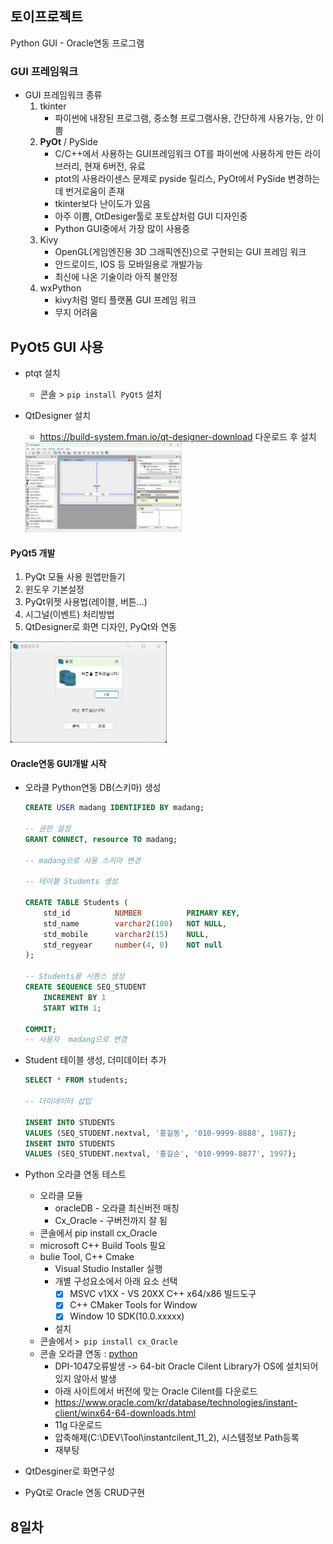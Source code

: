 ## 토이프로젝트
Python GUI - Oracle연동 프로그램

### GUI 프레임워크
- GUI 프레임워크 종류
    1. tkinter 
        - 파이썬에 내장된 프로그램, 중소형 프로그램사용, 간단하게 사용가능, 안 이쁨
    2. **PyOt** / PySide 
        - C/C++에서 사용하는 GUI프레임워크 OT를 파이썬에 사용하게 만든 라이브러리, 현재 6버전, 유료
        - ptot의 사용라이센스 문제로 pyside 릴리스, PyOt에서 PySide 변경하는데 번거로움이 존재
        - tkinter보다 난이도가 있음
        - 아주 이쁨, OtDesiger툴로 포토샵처럼 GUI 디자인중
        - Python GUI중에서 가장 많이 사용중
    3. Kivy
        - OpenGL(게임엔진용 3D 그래픽엔진)으로 구현되는 GUI 프레임 워크
        - 안드로이드, IOS 등 모바일용로 개발가능
        - 최신에 나온 기술이라 아직 불안정
    4. wxPython
        - kivy처럼 멀티 플랫폼 GUI 프레임 워크
        - 무지 어려움

## PyOt5 GUI 사용
- ptqt 설치
    - 콘솔 > `pip install PyQt5` 설치

- QtDesigner 설치
    - https://build-system.fman.io/qt-designer-download 다운로드 후 설치

    <img src = '../image/db007.png' width = "250"> 

#### PyQt5 개발
1. PyQt 모듈 사용 원앱만들기
2. 윈도우 기본설정
3. PyQt위젯 사용법(레이블, 버튼...)
4. 시그널(이벤트) 처리방법
5. QtDesigner로 화면 디자인, PyQt와 연동

<img src = '../image/db006.png' width = "250"> 


#### Oracle연동 GUI개발 시작
- 오라클 Python연동 DB(스키마) 생성
    ```sql
    CREATE USER madang IDENTIFIED BY madang;

    -- 권한 설정
    GRANT CONNECT, resource TO madang; 

    -- madang으로 사용 스키마 변경

    -- 테이블 Students 생성

    CREATE TABLE Students (
	    std_id 			NUMBER 			PRIMARY KEY,
	    std_name 		varchar2(100) 	NOT NULL,
	    std_mobile 		varchar2(15) 	NULL,
	    std_regyear		number(4, 0) 	NOT null
    );

    -- Students용 시퀀스 생성
    CREATE SEQUENCE SEQ_STUDENT
	    INCREMENT BY 1
	    START WITH 1;

    COMMIT;
    -- 사용자  madang으로 변경
    ```
- Student 테이블 생성, 더미데이터 추가
    ```sql
    SELECT * FROM students;

    -- 더미데이터 삽입

    INSERT INTO STUDENTS
    VALUES (SEQ_STUDENT.nextval, '홍길동', '010-9999-8888', 1987);
    INSERT INTO STUDENTS
    VALUES (SEQ_STUDENT.nextval, '홍길순', '010-9999-8877', 1997);
    ```
- Python 오라클 연동 테스트
    - 오라클 모듈
        - oracleDB   - 오라클 최신버전 매칭
        - Cx_Oracle  - 구버전까지 잘 됨
    - 콘솔에서 pip install cx_Oracle
    - microsoft C++ Build Tools 필요
    - bulie Tool, C++ Cmake
        - Visual Studio Installer 실행
        - 개별 구성요소에서 아래 요소 선택
            - [x] MSVC v1XX - VS 20XX C++ x64/x86 빌드도구
            - [x] C++ CMaker Tools for Window
            - [x] Window 10 SDK(10.0.xxxxx)
        - 설치
    - 콘솔에서 `> pip install cx_Oracle`
    - 콘솔 오라클 연동 : [python](./) 
        - DPI-1047오류발생 -> 64-bit Oracle Cilent Library가 OS에 설치되어 있지 않아서 발생
        - 아래 사이트에서 버전에 맞는 Oracle Cilent를 다운로드
        - https://www.oracle.com/kr/database/technologies/instant-client/winx64-64-downloads.html
        - 11g 다운로드
        - 압축해제(C:\DEV\Tool\instantcilent_11_2), 시스템정보 Path등록
        - 재부팅

- QtDesginer로 화면구성
- PyQt로 Oracle 연동 CRUD구현

## 8일차 